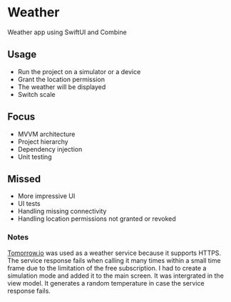 # Weather

Weather app using SwiftUI and Combine

## Usage

* Run the project on a simulator or a device
* Grant the location permission
* The weather will be displayed
* Switch scale

## Focus
* MVVM architecture
* Project hierarchy
* Dependency injection
* Unit testing

## Missed
* More impressive UI
* UI tests
* Handling missing connectivity
* Handling location permissions not granted or revoked

### Notes
[Tomorrow.io](https://www.tomorrow.io/) was used as a weather service because it supports HTTPS. 
The service response fails when calling it many times within a small time frame due to the limitation of the free subscription.
I had to create a simulation mode and added it to the main screen. It was intergrated in the view model.
It generates a random temperature in case the service response fails.

